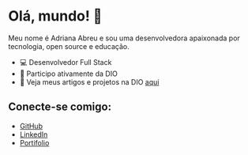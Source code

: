 # Olá, mundo! 👋

Meu nome é Adriana Abreu e sou uma desenvolvedora apaixonada por tecnologia, open source e educação.

- 💻 Desenvolvedor Full Stack
- 🚀 Participo ativamente da DIO
- 📘 Veja meus artigos e projetos na DIO [aqui](https://github.com/Spyg1rl?tab=repositories)

## Conecte-se comigo:
- [GitHub](https://github.com/Spyg1rl)
- [LinkedIn](https://www.linkedin.com/in/adriana-almeida-77a7441a4/)
- [Portifolio](https://spyg1rl.github.io/Portfolio/)